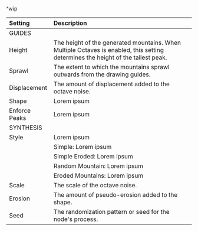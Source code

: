 ^wip

| Setting           | Description                                                                                                                      |
| :---------------- | :------------------------------------------------------------------------------------------------------------------------------- |
| GUIDES        |                                                                                                                                  |
| Height        | The height of the generated mountains. When Multiple Octaves is enabled, this setting determines the height of the tallest peak. |
| Sprawl        | The extent to which the mountains sprawl outwards from the drawing guides.                                                       |
| Displacement  | The amount of displacement added to the octave noise.                                                                            |
| Shape         | Lorem ipsum                                                                                                                      |
| Enforce Peaks | Lorem ipsum                                                                                                                      |
| SYNTHESIS     |                                                                                                                                  |
| Style         | Lorem ipsum                                                                                                                      |
|                   | Simple: Lorem ipsum                                                                                                            |
|                   | Simple Eroded: Lorem ipsum                                                                                                     |
|                   | Random Mountain: Lorem ipsum                                                                                                   |
|                   | Eroded Mountains: Lorem ipsum                                                                                                  |
| Scale         | The scale of the octave noise.                                                                                                   |
| Erosion       | The amount of pseudo-erosion added to the shape.                                                                                 |
| Seed          | The randomization pattern or seed for the node's process.                                                                        |